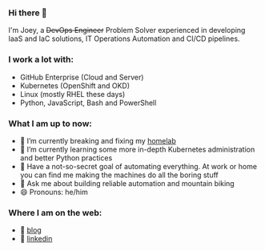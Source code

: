 ### Hi there 👋

I'm Joey, a ~~DevOps Engineer~~ Problem Solver experienced in developing IaaS and IaC solutions, IT Operations Automation and CI/CD pipelines.  

### I work a lot with:
  - GitHub Enterprise (Cloud and Server)
  - Kubernetes (OpenShift and OKD)
  - Linux (mostly RHEL these days)
  - Python, JavaScript, Bash and PowerShell
  

### What I am up to now:
  - 🔭 I’m currently breaking and fixing my [homelab](https://github.com/joeykleinsorge/homelab)
  - 🌱 I’m currently learning some more in-depth Kubernetes administration and better Python practices
  - 🤖 Have a not-so-secret goal of automating everything. At work or home you can find me making the machines do all the boring stuff
  - 💬 Ask me about building reliable automation and mountain biking
  - 😄 Pronouns: he/him  
  

### Where I am on the web:
  - :page_with_curl: [blog][blog] 
  - 👔 [linkedin][linkedin]

[blog]: https://blog.kleinsorge.dev
[linkedin]: https://linkedin.com/in/joekleinsorge
